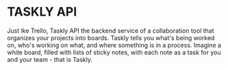 # TASKLY API

Just lke Trello, Taskly API the backend service of a collaboration tool that organizes your projects into boards. Taskly tells you what's being worked on, who's working on what, and where something is in a process. Imagine a white board, filled with lists of sticky notes, with each note as a task for you and your team - that is Taskly.
